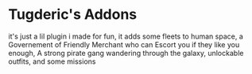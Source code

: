# Tugderic's Addons
it's just a lil plugin i made for fun, it adds some fleets to human space, a Governement of Friendly Merchant who can Escort you if they like you enough, A strong pirate gang wandering through the galaxy, unlockable outfits, and some missions
